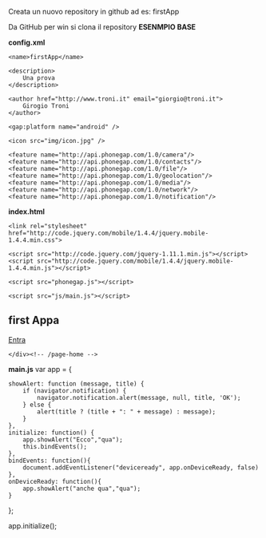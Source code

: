 Creata un nuovo repository in github
ad es: firstApp

Da GitHub per win si clona il repository
<b>ESENMPIO BASE</b>

<b>config.xml</b>
<?xml version="1.0" encoding="UTF-8"?>
<widget xmlns     = "http://www.w3.org/ns/widgets"
        xmlns:gap = "http://phonegap.com/ns/1.0"
        id        = "it.troni.firstapp"
        versionCode="10"
        version   = "1.1.0">

    <name>firstApp</name>

    <description>
        Una prova
    </description>

    <author href="http://www.troni.it" email="giorgio@troni.it">
        Girogio Troni
    </author>
 
    <gap:platform name="android" />
    
    <icon src="img/icon.jpg" />
    
    <feature name="http://api.phonegap.com/1.0/camera"/>
    <feature name="http://api.phonegap.com/1.0/contacts"/>
    <feature name="http://api.phonegap.com/1.0/file"/>
    <feature name="http://api.phonegap.com/1.0/geolocation"/>
    <feature name="http://api.phonegap.com/1.0/media"/>
    <feature name="http://api.phonegap.com/1.0/network"/>
    <feature name="http://api.phonegap.com/1.0/notification"/>

</widget>

<b>index.html</b>

<!DOCTYPE html> 
<html>
<head>
    <title>firstAppa</title>
    <meta name="viewport" content="width=device-width, initial-scale=1">
	
    <link rel="stylesheet" href="http://code.jquery.com/mobile/1.4.4/jquery.mobile-1.4.4.min.css">
    
    <script src="http://code.jquery.com/jquery-1.11.1.min.js"></script>
    <script src="http://code.jquery.com/mobile/1.4.4/jquery.mobile-1.4.4.min.js"></script>
    
    <script src="phonegap.js"></script>
    
    <script src="js/main.js"></script>


</head>

<body>
    <div data-role="page" id="page-home" class="copertina">
        <div data-role="header">
            <h2>first Appa</h2>
        </div>
        <div role="main" class="ui-content" id="content-home">
	    <div id="lblDesc"></div>
        </div>
        <div data-role="footer" data-position="fixed">
            <a href="#" data-role="button" id="btnEntra" data-icon="arrow-r">Entra</a>
        </div>

    </div><!-- /page-home -->
</body>
</html>

<b>main.js</b>
var app = {

    showAlert: function (message, title) {
        if (navigator.notification) {
            navigator.notification.alert(message, null, title, 'OK');
        } else {
            alert(title ? (title + ": " + message) : message);
        }
    },
    initialize: function() {
        app.showAlert("Ecco","qua");
        this.bindEvents();
    },
    bindEvents: function(){
        document.addEventListener("deviceready", app.onDeviceReady, false)
    },
    onDeviceReady: function(){
        app.showAlert("anche qua","qua");
    }
};


app.initialize();

